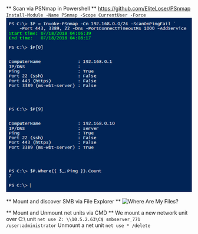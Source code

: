 ** Scan via PSNmap in Powershell **
https://github.com/EliteLoser/PSnmap
`Install-Module -Name PSnmap -Scope CurrentUser -Force`
![alt tag](https://github.com/EliteLoser/PSnmap/raw/master/img/psnmap-example-with-service-attached.png)

** Mount and discover SMB via File Explorer **
![Where Are My Files?](https://external-content.duckduckgo.com/iu/?u=http%3A%2F%2Fweb.cs.iastate.edu%2F~smkautz%2Fcs127f16%2Flabs%2Flab1%2Fscreenshots%2Fexplorer_screenshot.jpg&f=1&nofb=1)

** Mount and Unmount net units via CMD **
We mount a new network unit over C:\ unit
`net use Z: \\10.5.2.63\C$ smbserver_771 /user:administrator`
Unmount a net unit
`net use * /delete`

